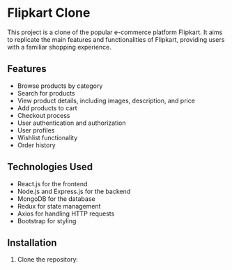 <img src=""/>

# Flipkart Clone

This project is a clone of the popular e-commerce platform Flipkart. It aims to replicate the main features and functionalities of Flipkart, providing users with a familiar shopping experience.

## Features

- Browse products by category
- Search for products
- View product details, including images, description, and price
- Add products to cart
- Checkout process
- User authentication and authorization
- User profiles
- Wishlist functionality
- Order history

## Technologies Used

- React.js for the frontend
- Node.js and Express.js for the backend
- MongoDB for the database
- Redux for state management
- Axios for handling HTTP requests
- Bootstrap for styling

## Installation

1. Clone the repository:


